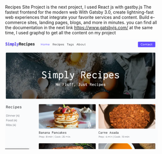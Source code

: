 Recipes Site Project is the next project, I used React js with gastby.js
The fastest frontend
for the modern web
With Gatsby 3.0, create lightning-fast web experiences that integrate your favorite services and content. Build e-commerce sites, landing pages, blogs, and more in minutes. you can find all the documentation in the next link https://www.gatsbyjs.com/
at the same time, I used graphql to get all the content on my project

<img src="https://github.com/TotoroDavid/Gatsby-V3-Recipes-Site-Project/blob/master/Screen%20Shot%202021-04-21%20at%204.43.06%20pm.png?raw=true">
